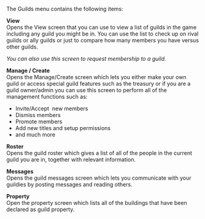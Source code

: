The Guilds menu contains the following items:

**View**  
Opens the View screen that you can use to view a list of guilds in the game including any guild you might be in. You can use the list to check up on rival guilds or ally guilds or just to compare how many members you have versus other guilds.

_You can also use this screen to request membership to a guild._

**Manage / Create**  
Opens the Manage/Create screen which lets you either make your own guild or access special guild features such as the treasury or if you are a guild owner/admin you can use this screen to perform all of the management functions such as:

*   Invite/Accept  new members
*   Dismiss members
*   Promote members
*   Add new titles and setup permissions
*   and much more

**Roster**  
Opens the guild roster which gives a list of all of the people in the current guild you are in, together with relevant information.

**Messages**  
Opens the guild messages screen which lets you communicate with your guildies by posting messages and reading others.

**Property**  
Open the property screen which lists all of the buildings that have been declared as guild property.